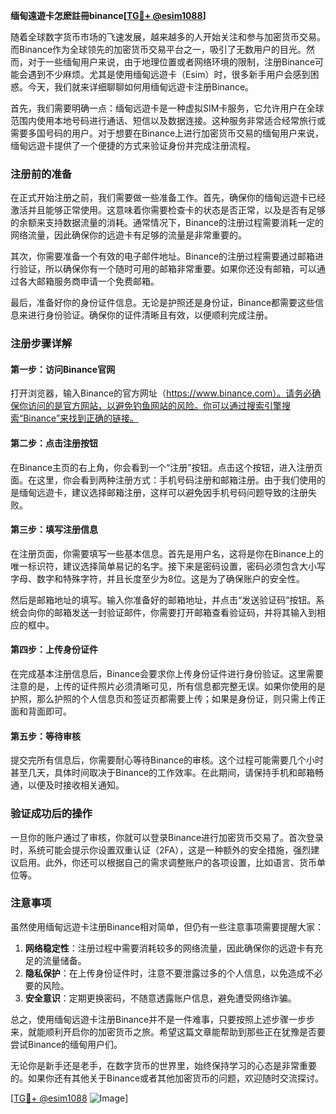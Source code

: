 **缅甸遠遊卡怎麽註冊binance[[TG💪+ @esim1088](https://t.me/s/esim1088)]**

随着全球数字货币市场的飞速发展，越来越多的人开始关注和参与加密货币交易。而Binance作为全球领先的加密货币交易平台之一，吸引了无数用户的目光。然而，对于一些缅甸用户来说，由于地理位置或者网络环境的限制，注册Binance可能会遇到不少麻烦。尤其是使用缅甸远遊卡（Esim）时，很多新手用户会感到困惑。今天，我们就来详细聊聊如何用缅甸远遊卡注册Binance。

首先，我们需要明确一点：缅甸远遊卡是一种虚拟SIM卡服务，它允许用户在全球范围内使用本地号码进行通话、短信以及数据连接。这种服务非常适合经常旅行或需要多国号码的用户。对于想要在Binance上进行加密货币交易的缅甸用户来说，缅甸远遊卡提供了一个便捷的方式来验证身份并完成注册流程。

### 注册前的准备

在正式开始注册之前，我们需要做一些准备工作。首先，确保你的缅甸远遊卡已经激活并且能够正常使用。这意味着你需要检查卡的状态是否正常，以及是否有足够的余额来支持数据流量的消耗。通常情况下，Binance的注册过程需要消耗一定的网络流量，因此确保你的远遊卡有足够的流量是非常重要的。

其次，你需要准备一个有效的电子邮件地址。Binance的注册过程需要通过邮箱进行验证，所以确保你有一个随时可用的邮箱非常重要。如果你还没有邮箱，可以通过各大邮箱服务商申请一个免费邮箱。

最后，准备好你的身份证件信息。无论是护照还是身份证，Binance都需要这些信息来进行身份验证。确保你的证件清晰且有效，以便顺利完成注册。

### 注册步骤详解

#### 第一步：访问Binance官网

打开浏览器，输入Binance的官方网址（https://www.binance.com）。请务必确保你访问的是官方网站，以避免钓鱼网站的风险。你可以通过搜索引擎搜索“Binance”来找到正确的链接。

#### 第二步：点击注册按钮

在Binance主页的右上角，你会看到一个“注册”按钮。点击这个按钮，进入注册页面。在这里，你会看到两种注册方式：手机号码注册和邮箱注册。由于我们使用的是缅甸远遊卡，建议选择邮箱注册，这样可以避免因手机号码问题导致的注册失败。

#### 第三步：填写注册信息

在注册页面，你需要填写一些基本信息。首先是用户名，这将是你在Binance上的唯一标识符，建议选择简单易记的名字。接下来是密码设置，密码必须包含大小写字母、数字和特殊字符，并且长度至少为8位。这是为了确保账户的安全性。

然后是邮箱地址的填写。输入你准备好的邮箱地址，并点击“发送验证码”按钮。系统会向你的邮箱发送一封验证邮件，你需要打开邮箱查看验证码，并将其输入到相应的框中。

#### 第四步：上传身份证件

在完成基本注册信息后，Binance会要求你上传身份证件进行身份验证。这里需要注意的是，上传的证件照片必须清晰可见，所有信息都完整无误。如果你使用的是护照，那么护照的个人信息页和签证页都需要上传；如果是身份证，则只需上传正面和背面即可。

#### 第五步：等待审核

提交完所有信息后，你需要耐心等待Binance的审核。这个过程可能需要几个小时甚至几天，具体时间取决于Binance的工作效率。在此期间，请保持手机和邮箱畅通，以便及时接收相关通知。

### 验证成功后的操作

一旦你的账户通过了审核，你就可以登录Binance进行加密货币交易了。首次登录时，系统可能会提示你设置双重认证（2FA），这是一种额外的安全措施，强烈建议启用。此外，你还可以根据自己的需求调整账户的各项设置，比如语言、货币单位等。

### 注意事项

虽然使用缅甸远遊卡注册Binance相对简单，但仍有一些注意事项需要提醒大家：

1. **网络稳定性**：注册过程中需要消耗较多的网络流量，因此确保你的远遊卡有充足的流量储备。
2. **隐私保护**：在上传身份证件时，注意不要泄露过多的个人信息，以免造成不必要的风险。
3. **安全意识**：定期更换密码，不随意透露账户信息，避免遭受网络诈骗。

总之，使用缅甸远遊卡注册Binance并不是一件难事，只要按照上述步骤一步步来，就能顺利开启你的加密货币之旅。希望这篇文章能帮助到那些正在犹豫是否要尝试Binance的缅甸用户们。

无论你是新手还是老手，在数字货币的世界里，始终保持学习的心态是非常重要的。如果你还有其他关于Binance或者其他加密货币的问题，欢迎随时交流探讨。

[[TG💪+ @esim1088](https://t.me/s/esim1088) ![Image](https://i.postimg.cc/4NQfJmqS/Snipaste-2025-05-13-00-14-12.png)]